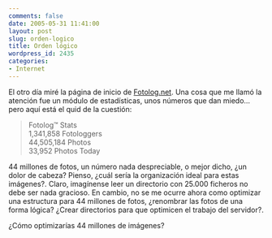 ```yaml
---
comments: false
date: 2005-05-31 11:41:00
layout: post
slug: orden-logico
title: Orden lógico
wordpress_id: 2435
categories:
- Internet
---
```


El otro día miré la página de inicio de [Fotolog.net](http://www.fotolog.net). Una cosa que me llamó la atención fue un módulo de estadísticas, unos números que dan miedo… pero aquí está el quid de la cuestión:





> Fotolog™ Stats  
1,341,858 Fotologgers  
44,505,184 Photos  
33,952 Photos Today





44 millones de fotos, un número nada despreciable, o mejor dicho, ¿un dolor de cabeza? Pienso, ¿cuál sería la organización ideal para estas imágenes?. Claro, imagínense leer un directorio con 25.000 ficheros no debe ser nada gracioso. En cambio, no se me ocurre ahora como optimizar una estructura para 44 millones de fotos, ¿renombrar las fotos de una forma lógica? ¿Crear directorios para que optimicen el trabajo del servidor?.





¿Cómo optimizarías 44 millones de imágenes?
